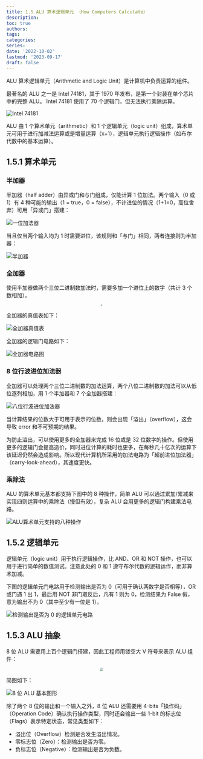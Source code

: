 ```yaml
---
title: 1.5 ALU 算术逻辑单元 （How Computers Calculate）
description: 
toc: true
authors:
tags:
categories:
series:
date: '2022-10-02'
lastmod: '2023-09-17'
draft: false
---
```

ALU 算术逻辑单元（Arithmetic and Logic Unit）是计算机中负责运算的组件。

最著名的 ALU 之一是 Intel 74181，其于 1970 年发布，是第一个封装在单个芯片中的完整 ALU。 Intel 74181 使用了 70 个逻辑门，但无法执行乘除运算。

![ Intel 74181](https://zyin-1309341307.cos.ap-nanjing.myqcloud.com/note/%7B2023%3A%E5%B9%B4%201%3A%E6%9C%88%207%3A%E6%97%A5%2015%3A%E6%97%B6%2021%3A%E5%88%86%2021%3A%E7%A7%92%20v0rgihsyxw1673076081658.png)

ALU 由 1 个算术单元（arithmetic）和 1 个逻辑单元（logic unit）组成，算术单元可用于进行加减法运算或是增量运算（x+1），逻辑单元执行逻辑操作（如布尔代数中的基本运算）。

## 1.5.1 算术单元

### 半加器

半加器（half adder）由异或门和与门组成，仅能计算 1 位加法。两个输入（0 或 1）有 4 种可能的输出（1 = true，0 = false），不计进位的情况（1+1=0，高位舍弃）可用「异或门」搭建：

![一位加法器](https://zyin-1309341307.cos.ap-nanjing.myqcloud.com/note/%7B2023%3A%E5%B9%B4%201%3A%E6%9C%88%207%3A%E6%97%A5%2014%3A%E6%97%B6%2012%3A%E5%88%86%2058%3A%E7%A7%92%20uriwgxr41q1673071978725.png)

当且仅当两个输入均为 1 时需要进位，该规则和「与门」相同，两者连接则为半加器：

![半加器](https://zyin-1309341307.cos.ap-nanjing.myqcloud.com/note/%7B2023%3A%E5%B9%B4%201%3A%E6%9C%88%207%3A%E6%97%A5%2014%3A%E6%97%B6%2019%3A%E5%88%86%2003%3A%E7%A7%92%209ix22pv9ln1673072343403.png)

### 全加器

使用半加器做两个三位二进制数加法时，需要多加一个进位上的数字（共计 3 个数相加）。

<div align="center"><img src="https://zyin-1309341307.cos.ap-nanjing.myqcloud.com/note/%7B2023%3A%E5%B9%B4%201%3A%E6%9C%88%207%3A%E6%97%A5%2014%3A%E6%97%B6%2034%3A%E5%88%86%2012%3A%E7%A7%92%20q2vav5eukd1673073252330.png" style="zoom: 30%;" /></div>

全加器的真值表如下：

![全加器真值表](https://zyin-1309341307.cos.ap-nanjing.myqcloud.com/note/%7B2023%3A%E5%B9%B4%201%3A%E6%9C%88%207%3A%E6%97%A5%2014%3A%E6%97%B6%2038%3A%E5%88%86%2013%3A%E7%A7%92%207fo91nyjhi1673073493503.png)

全加器的逻辑门电路如下：

![全加器电路图](https://zyin-1309341307.cos.ap-nanjing.myqcloud.com/note/%7B2023%3A%E5%B9%B4%201%3A%E6%9C%88%207%3A%E6%97%A5%2014%3A%E6%97%B6%2040%3A%E5%88%86%2053%3A%E7%A7%92%20luq7musmfd1673073653711.png)

### 8 位行波进位加法器

全加器可以处理两个三位二进制数的加法运算，两个八位二进制数的加法可以从低位逐列相加，用 1 个半加器和 7 个全加器搭建：

![八位行波进位加法器](https://zyin-1309341307.cos.ap-nanjing.myqcloud.com/note/%7B2023%3A%E5%B9%B4%201%3A%E6%9C%88%207%3A%E6%97%A5%2014%3A%E6%97%B6%2052%3A%E5%88%86%2036%3A%E7%A7%92%202bznz43i2k1673074356077.png)

当计算结果的位数大于可用于表示的位数，则会出现「溢出」（overflow），这会导致 error 和不可预期的结果。

为防止溢出，可以使用更多的全加器来完成 16 位或是 32 位数字的操作。但使用更多的逻辑门会提高造价，同时进位计算的耗时也更多，在每秒几十亿次的运算下该延迟仍然会造成影响。所以现代计算机所采用的加法电路为「超前进位加法器」（carry-look-ahead），其速度更快。

### 乘除法

ALU 的算术单元基本都支持下图中的 8 种操作，简单 ALU 可以通过累加/累减来实现四则运算中的乘除法（慢但有效），复杂 ALU 会用更多的逻辑门构建乘法电路。

![ALU算术单元支持的八种操作](https://zyin-1309341307.cos.ap-nanjing.myqcloud.com/note/%7B2023%3A%E5%B9%B4%201%3A%E6%9C%88%207%3A%E6%97%A5%2015%3A%E6%97%B6%2006%3A%E5%88%86%2005%3A%E7%A7%92%20xugp30ectb1673075165151.png)

## 1.5.2 逻辑单元

逻辑单元（logic unit）用于执行逻辑操作，比 AND、OR 和 NOT 操作，也可以用于进行简单的数值测试。注意此处的 0 和 1 遵守布尔代数的逻辑运作，而非算术加减。

下图的逻辑单元门电路用于检测输出是否为 0（可用于确认两数字是否相等），OR 或门遇 1 出 1，最后用 NOT 非门取反后，凡有 1 则为 0，检测结果为 False 假，意为输出不为 0（其中至少有一位是 1）。

![检测输出是否为 0 的逻辑单元电路](https://zyin-1309341307.cos.ap-nanjing.myqcloud.com/note/%7B2023%3A%E5%B9%B4%201%3A%E6%9C%88%207%3A%E6%97%A5%2015%3A%E6%97%B6%2017%3A%E5%88%86%2012%3A%E7%A7%92%20jembsyifwo1673075831923.png)

## 1.5.3 ALU 抽象

8 位 ALU 需要用上百个逻辑门搭建，因此工程师用镂空大 V 符号来表示 ALU 组件：

<div align="center"><img src="https://zyin-1309341307.cos.ap-nanjing.myqcloud.com/note/%7B2023%3A%E5%B9%B4%201%3A%E6%9C%88%207%3A%E6%97%A5%2015%3A%E6%97%B6%2023%3A%E5%88%86%2035%3A%E7%A7%92%20voq9xvav7n1673076215569.png" style="zoom: 50%;" /></div>

简图如下：

![8 位 ALU 基本图形](https://zyin-1309341307.cos.ap-nanjing.myqcloud.com/note/%7B2023%3A%E5%B9%B4%201%3A%E6%9C%88%207%3A%E6%97%A5%2015%3A%E6%97%B6%2028%3A%E5%88%86%2042%3A%E7%A7%92%20jkr8acrds91673076521986.png)

除了两个 8 位的输出和一个输入之外，8 位 ALU 还需要用 4-bits「操作码」（Operation Code）确认执行操作类型，同时还会输出一些 1-bit 的标志位（Flags）表示特定状态，常见类型如下：

- 溢出位（Overflow）检测是否发生溢出情况。
- 零标志位（Zero）：检测输出是否为零。
- 负标志位（Negative）：检测输出是否为负数。
